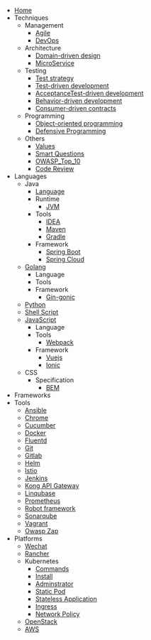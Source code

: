 - [Home](/)
- Techniques
  - Management
    - [Agile](contents/techniques/agile.md)
    - [DevOps](contents/techniques/devops.md)
  - Architecture
    - [Domain-driven design](contents/techniques/ddd.md)
    - [MicroService](contents/techniques/microservice.md)
  - Testing
    - [Test strategy](contents/techniques/test-strategy.md)
    - [Test-driven development](contents/techniques/tdd.md)
    - [AcceptanceTest-driven development](contents/techniques/atdd.md)
    - [Behavior-driven development](contents/techniques/bdd.md)
    - [Consumer-driven contracts](contents/consumer-driven-contracts.md)
  - Programming
    - [Object-oriented programming](contents/oop.md)
    - [Defensive Programming](contents/defensive-programming.md)
  - Others
    - [Values](contents/promrager-values.md)
    - [Smart Questions](contents/smart-questions.md)
    - [OWASP_Top_10](contents/owasp_top_10.md)
    - [Code Review](contents/code_review_guide.md)
- Languages
  - Java
    - [Language](contents/languages/java.md)
    - Runtime
      - [JVM](contents/languages/jvm.md)
    - Tools
      - [IDEA](contents/tools/idea.md)
      - [Maven](contents/tools/maven.md)
      - [Gradle](contents/tools/gradle.md)
    - Framework
      - [Spring Boot](contents/frameworks/spring-boot.md)
      - [Spring Cloud](contents/frameworks/spring-cloud.md)
  - [Golang](contents/languages/golang.md)
    - Language
    - Tools
    - Framework
      - [Gin-gonic](contents/frameworks/gin-gonic.md)
  - [Python](contents/languages/python.md)
  - [Shell Script](contents/languages/shell.md)
  - [JavaScript](contents/languages/javascript.md)
    - Language
    - Tools
      - [Webpack](contents/tools/webpack.md)
    - Framework
      - [Vuejs](contents/frameworks/vuejs.md)
      - [Ionic](contents/frameworks/Ionic.md)
  - CSS
    - Specification
      - [BEM](contents/languages/bem-specification.md)
- Frameworks
- Tools
  - [Ansible](contents/tools/ansible.md)
  - [Chrome](contents/tools/chrome.md)
  - [Cucumber](contents/tools/cucumber.md)
  - [Docker](contents/tools/docker.md)
  - [Fluentd](contents/tools/fluentd.md)
  - [Git](contents/tools/git.md)
  - [Gitlab](contents/tooks/gitlab.md)
  - [Helm](contents/tools/helm.md)
  - [Istio](contents/tools/istio.md)
  - [Jenkins](contents/tools/jenkins.md)
  - [Kong API Gateway](contents/tools/kong-api-gateway.md)
  - [Linqubase](contents/tools/linqubase.md)
  - [Prometheus](contents/tools/prometheus.md)
  - [Robot framework](contents/tools/robotframework.md)
  - [Sonarqube](contents/tools/sonarqube.md)
  - [Vagrant](contents/tools/vagrant.md)
  - [Owasp Zap](contents/tools/owasp_zap.md)
- Platforms
  - [Wechat](contents/platforms/wechat.md)
  - [Rancher](contents/platforms/rancher.md)
  - Kubernetes
    - [Commands](contents/platforms/kubernetes/commands.md)
    - [Install](contents/platforms/kubernetes/install.md)
    - [Adminstrator](contents/platforms/kubernetes/adminstrator.md)
    - [Static Pod](contents/platforms/kubernetes/static-pod.md)
    - [Stateless Application](contents/platforms/kubernetes/stateless-application.md)
    - [Ingress](contents/platforms/kubernetes/ingress.md)
    - [Network Policy](contents/platforms/kubernetes/network-policy.md)
  - [OpenStack](contents/platforms/openstack.md)
  - [AWS](contents/platforms/aws.md)